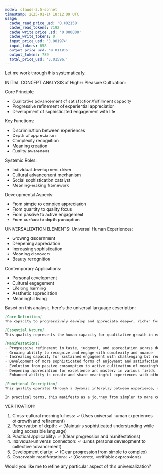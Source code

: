 ```yaml
---
model: claude-3.5-sonnet
timestamp: 2025-01-14 18:12:09 UTC
usage:
  cache_read_price_usd: '0.002158'
  cache_read_tokens: 7192
  cache_write_price_usd: '0.000000'
  cache_write_tokens: 0
  input_price_usd: '0.001974'
  input_tokens: 658
  output_price_usd: '0.011835'
  output_tokens: 789
  total_price_usd: '0.015967'
---
```


Let me work through this systematically.

INITIAL CONCEPT ANALYSIS of Higher Pleasure Cultivation:

Core Principle:
- Qualitative advancement of satisfaction/fulfillment capacity
- Progressive refinement of experiential appreciation
- Development of sophisticated engagement with life

Key Functions:
- Discrimination between experiences
- Depth of appreciation
- Complexity recognition
- Meaning creation
- Quality awareness

Systemic Roles:
- Individual development driver
- Cultural advancement mechanism
- Social sophistication catalyst
- Meaning-making framework

Developmental Aspects:
- From simple to complex appreciation
- From quantity to quality focus
- From passive to active engagement
- From surface to depth perception

UNIVERSALIZATION ELEMENTS:
Universal Human Experiences:
- Growing discernment
- Deepening appreciation
- Increasing sophistication
- Meaning discovery
- Beauty recognition

Contemporary Applications:
- Personal development
- Cultural engagement
- Lifelong learning
- Aesthetic appreciation
- Meaningful living

Based on this analysis, here's the universal language description:

```markdown
[Core Definition]
The capacity to progressively develop and appreciate deeper, richer forms of experience and meaning, characterized by increasing discernment, complexity of understanding, and refinement of engagement with life's various dimensions, leading to more profound forms of fulfillment and satisfaction.

[Essential Nature]
This quality represents the human capacity for qualitative growth in experience and understanding. It manifests as an evolving ability to recognize, appreciate, and actively engage with increasingly subtle, complex, and meaningful aspects of existence. Unlike simple pleasure-seeking, it involves the development of discriminating awareness that distinguishes between superficial and profound experiences, coupled with the active cultivation of more sophisticated forms of engagement and satisfaction.

[Manifestations]
- Progressive refinement in taste, judgment, and appreciation across domains
- Growing ability to recognize and engage with complexity and nuance
- Increasing capacity for sustained engagement with challenging but rewarding pursuits
- Development of more sophisticated forms of enjoyment and satisfaction
- Evolution from passive consumption to active cultivation of meaningful experiences
- Deepening appreciation for excellence and mastery in various fields
- Enhanced ability to create and share meaningful experiences with others

[Functional Description]
This quality operates through a dynamic interplay between experience, reflection, and development. As one encounters and engages with increasingly complex and refined experiences, the capacity for appreciation grows, leading to the discovery of new dimensions of meaning and satisfaction. This creates a self-reinforcing cycle where greater discernment leads to richer experiences, which in turn develop even deeper appreciation.

In practical terms, this manifests as a journey from simpler to more complex forms of engagement in any domain - whether intellectual, artistic, relational, or spiritual. It transforms the quality of life not by replacing simple pleasures, but by adding new layers of meaning and satisfaction through more sophisticated forms of engagement. This development enhances both individual fulfillment and the capacity to contribute to collective cultural advancement.
```

VERIFICATION:
1. Cross-cultural meaningfulness: ✓ (Uses universal human experiences of growth and refinement)
2. Preservation of depth: ✓ (Maintains sophisticated understanding while using accessible language)
3. Practical applicability: ✓ (Clear progression and manifestations)
4. Individual-universal connection: ✓ (Links personal development to collective advancement)
5. Development clarity: ✓ (Clear progression from simple to complex)
6. Observable manifestations: ✓ (Concrete, verifiable expressions)

Would you like me to refine any particular aspect of this universalization?